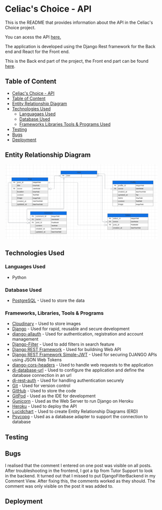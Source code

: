 # Celiac's Choice - API

This is the README that provides information about the API in the Celiac's Choice project.

You can acess the API [here.](https://celiacs-api-bf52b941b62a.herokuapp.com/)

The application is developed using the Django Rest framework for the Back end and React for the Front end. 

This is the Back end part of the project, the Front end part can be found [here](https://github.com/SofiaNords/celiacs-choice).

## Table of Content

- [Celiac's Choice - API](#celiacs-choice---api)
- [Table of Content](#table-of-content)
- [Entity Relationship Diagram](#entity-relationship-diagram)
- [Technologies Used](#technologies-used)
    - [Languagaes Used](#languages-used)
    - [Database Used](#database-used)
    - [Frameworks Libraries Tools & Programs Used](#frameworks-libraries-tools--programs)
- [Testing](#testing)
- [Bugs](#bugs)
- [Deployment](#deployment)


## Entity Relationship Diagram

![Entity Relationship Diagram](docs/erd.png)

## Technologies Used

### Languages Used

- Python

### Database Used

- [PostgreSQL](https://dbs.ci-dbs.net/manage/) - Used to store the data

### Frameworks, Libraries, Tools & Programs

- [Cloudinary](https://cloudinary.com/) - Used to store images
- [Django](https://www.djangoproject.com/) - Used for rapid, reusable and secure development
- [django-allauth](https://docs.allauth.org/) - Used for authentication, registration and account management
- [Django-Filter](https://django-filter.readthedocs.io/en/stable/) - Used to add filters in search feature
- [Django REST Framework](https://www.django-rest-framework.org/) - Used for buildning Web API
- [Django REST Framework Simple-JWT](https://django-rest-framework-simplejwt.readthedocs.io/) - Used for securing DJANGO APIs using JSON Web Tokens
- [django-cors-headers](https://pypi.org/project/django-cors-headers/) - Used to handle web requests to the application
- [dj-database-url](https://pypi.org/project/dj-database-url/) - Used to configure the application and define the database connection in an url
- [dj-rest-auth](https://dj-rest-auth.readthedocs.io/) - Used for handling authentication securely
- [Git](https://git-scm.com/) - Used for version control
- [GitHub](https://github.com/) - Used to store the code
- [GitPod](https://www.gitpod.io/) - Used as the IDE for development
- [Gunicorn](https://docs.djangoproject.com/en/4.2/howto/deployment/wsgi/gunicorn/) - Used as the Web Server to run Django on Heroku
- [Heroku](https://dashboard.heroku.com/) - Used to deploy the API
- [Lucidchart](https://www.lucidchart.com/) - Used to create Entity Relationship Diagrams (ERD)
- [Psycopg](https://pypi.org/project/psycopg2/) - Used as a database adapter to support the connection to database

## Testing

## Bugs

I realised that the comment I entered on one post was visible on all posts.
After troubleshooting in the frontend, I got a tip from Tutor Support to look in the backend.
It turned out that I missed to put DjangoFilterBackend in my Comment View.
After fixing this, the comments worked as they should. The comment was only visible on the 
post it was added to.

## Deployment